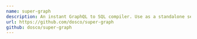 ```yaml
---
name: super-graph
description: An instant GraphQL to SQL compiler. Use as a standalone service or a Go library
url: https://github.com/dosco/super-graph
github: dosco/super-graph
---
```



